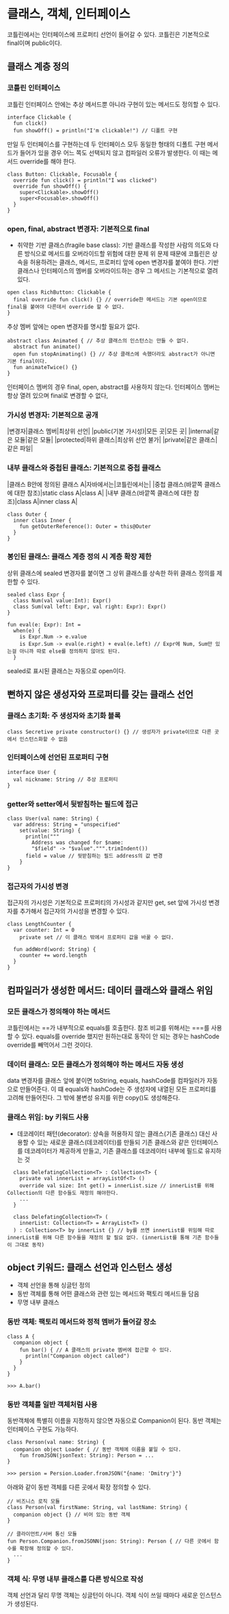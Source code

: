 # 클래스, 객체, 인터페이스
코틀린에서는 인터페이스에 프로퍼티 선언이 들어갈 수 있다.
코틀린은 기본적으로 final이며 public이다.

## 클래스 계층 정의
### 코틀린 인터페이스
코틀린 인터페이스 안에는 추상 메서드뿐 아니라 구현이 있는 메서드도 정의할 수 있다.
```
interface Clickable {
  fun click()
  fun showOff() = println("I'm clickable!") // 디폴트 구현
```

만일 두 인터페이스를 구현하는데 두 인터페이스 모두 동일한 형태의 디폴트 구현 메서드가 들어가 있을 경우 어느 쪽도 선택되지 않고 컴파일러 오류가 발생한다.
이 때는 메서드 override를 해야 한다.
```
class Button: Clickable, Focusable {
  override fun click() = println("I was clicked")
  override fun showOff() {
    super<Clickable>.showOff()
    super<Focusable>.showOff()
  }
}
```
### open, final, abstract 변경자: 기본적으로 final
* 취약한 기반 클래스(fragile base class): 기반 클래스를 작성한 사람의 의도와 다른 방식으로 메서드를 오버라이드할 위험에 대한 문제
위 문제 때문에 코틀린은 상속을 허용하려는 클래스, 메서드, 프로퍼티 앞에 open 변경자를 붙여야 한다.
기반 클래스나 인터페이스의 멤버를 오버라이드하는 경우 그 메서드는 기본적으로 열려 있다.
```
open class RichButton: Clickable {
  final override fun click() {} // override한 메서드는 기본 open이므로 final을 붙여야 다른데서 override 할 수 없다.
}
```

추상 멤버 앞에는 open 변경자를 명시할 필요가 없다.
```
abstract class Animated { // 추상 클래스의 인스턴스는 만들 수 없다.
  abstract fun animate()
  open fun stopAnimating() {} // 추상 클래스에 속했더라도 abstract가 아니면 기본 final이다.
  fun animateTwice() {}
}
```
인터페이스 멤버의 경우 final, open, abstract를 사용하지 않는다.
인터페이스 멤버는 항상 열려 있으며 final로 변경할 수 없다,

### 가시성 변경자: 기본적으로 공개
|변경자|클래스 멤버|최상위 선언|
|public(기본 가시성)|모든 곳|모든 곳|
|internal|같은 모듈|같은 모듈|
|protected|하위 클래스|최상위 선언 불가|
|private|같은 클래스|같은 파일|


### 내부 클래스와 중첩된 클래스: 기본적으로 중첩 클래스
|클래스 B안에 정의된 클래스 A|자바에서는|코틀린에서는|
|중첩 클래스(바깥쪽 클래스에 대한 참조)|static class A|class A|
|내부 클래스(바깥쪽 클래스에 대한 참조)|class A|inner class A|

```
class Outer {
  inner class Inner {
    fun getOuterReference(): Outer = this@Outer
  }
}
```

### 봉인된 클래스: 클래스 계층 정의 시 계층 확장 제한
상위 클래스에 sealed 변경자를 붙이면 그 상위 클래스를 상속한 하위 클래스 정의를 제한할 수 있다.
```
sealed class Expr {
  class Num(val value:Int): Expr()
  class Sum(val left: Expr, val right: Expr): Expr()
}

fun eval(e: Expr): Int =
  when(e) {
    is Expr.Num -> e.value
    is Expr.Sum -> eval(e.right) + eval(e.left) // Expr에 Num, Sum만 있는걸 아니까 따로 else를 정의하지 않아도 된다.
  }
```
sealed로 표시된 클래스는 자동으로 open이다.

## 뻔하지 않은 생성자와 프로퍼티를 갖는 클래스 선언
### 클래스 초기화: 주 생성자와 초기화 블록
```
class Secretive private constructor() {} // 생성자가 private이므로 다른 곳에서 인스턴스화할 수 없음
```

### 인터페이스에 선언된 프로퍼티 구현
```
interface User {
  val nickname: String // 추상 프로퍼티
}
```

### getter와 setter에서 뒷받침하는 필드에 접근
```
class User(val name: String) {
  var address: String = "unspecified"
    set(value: String) {
      println("""
        Address was changed for $name:
        "$field" -> "$value".""".trimIndent())
      field = value // 뒷받침하는 필드 address의 값 변경
    }
}
```

### 접근자의 가시성 변경
접근자의 가시성은 기본적으로 프로퍼티의 가시성과 같지만 get, set 앞에 가시성 변경자를 추가해서 접근자의 가시성을 변경할 수 있다.
```
class LengthCounter {
  var counter: Int = 0
    private set // 이 클래스 밖에서 프로퍼티 값을 바꿀 수 없다.

  fun addWord(word: String) {
    counter += word.length
  }
}
```

## 컴파일러가 생성한 메서드: 데이터 클래스와 클래스 위임
### 모든 클래스가 정의해야 하는 메서드
코틀린에서는 ==가 내부적으로 equals를 호출한다.
참조 비교를 위해서는 ===를 사용할 수 있다.
equals를 override 했지만 원하는대로 동작이 안 되는 경우는 hashCode override를 빼먹어서 그런 것이다.

### 데이터 클래스: 모든 클래스가 정의해야 하는 메서드 자동 생성
data 변경자를 클래스 앞에 붙이면 toString, equals, hashCode를 컴파일러가 자동으로 만들어준다.
이 떄 equals와 hashCode는 주 생성자에 내열된 모든 프로퍼티를 고려해 만들어진다.
그 밖에 불변성 유지를 위한 copy()도 생성해준다.

### 클래스 위임: by 키워드 사용
* 데코레이터 패턴(decorator): 상속을 허용하지 않는 클래스(기존 클래스) 대신 사용할 수 있는 새로운 클래스(데코레이터)를 만들되 기존 클래스와 같은 인터페이스를 데코레이터가 제공하게 만들고, 기존 클래스를 데코레이터 내부에 필드로 유지하는 것
```
  class DelefatingCollection<T> : Collection<T> {
    private val innerList = arrayListOf<T> ()
    override val size: Int get() = innerList.size // innerList를 위해 Collection의 다른 함수들도 재정의 해야한다.
    ...
  }
```
```
  class DelefatingCollection<T> (
    innerList: Collection<T> = ArrayList<T> ()
  ) : Collection<T> by innerList {} // by를 쓰면 innerList를 위임해 따로 innerList를 위해 다른 함수들을 재정의 할 필요 없다. (innerList를 통해 기존 함수들이 그대로 동작)
```

## object 키워드: 클래스 선언과 인스턴스 생성
* 객체 선언을 통해 싱글턴 정의
* 동반 객체를 통해 어떤 클래스와 관련 있는 메서드와 팩토리 메서드들 담음
* 무명 내부 클래스

### 동반 객체: 팩토리 메서드와 정적 멤버가 들어갈 장소
```
class A {
  companion object {
    fun bar() { // A 클래스의 private 멤버에 접근할 수 있다.
      println("Companion object called")
    }
  }
}

>>> A.bar()
```

### 동반 객체를 일반 객체처럼 사용
동반객체에 특별히 이름을 지정하지 않으면 자동으로 Companion이 된다.
동반 객체는 인터페이스 구현도 가능하다.
```
class Person(val name: String) {
  companion object Loader { // 동반 객체에 이름을 붙일 수 있다.
    fun fromJSON(jsonText: String): Person = ...
}

>>> persion = Persion.Loader.fromJSON("{name: 'Dmitry'}"}
```
아래와 같이 동반 객체를 다른 곳에서 확장 정의할 수 있다.
```
// 비즈니스 로직 모듈
class Person(val firstName: String, val lastName: String) {
  companion object {} // 비어 있는 동반 객체
}
```
```
// 클라이언트/서버 통신 모듈
fun Person.Companion.fromJSONN(json: String): Person { // 다른 곳에서 함수를 확장해 정의할 수 있다.
  ...
}
```

### 객체 식: 무명 내부 클래스를 다른 방식으로 작성
객체 선언과 달리 무명 객체는 싱글턴이 아니다.
객체 식이 쓰일 때마다 새로운 인스턴스가 생성된다.
